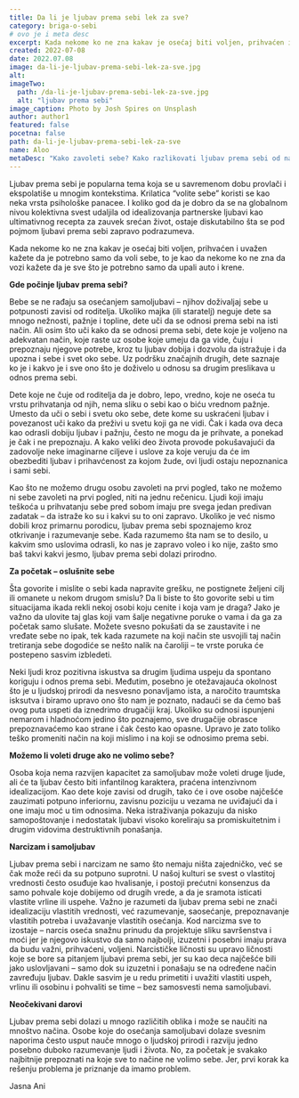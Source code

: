 ```yaml
---
title: Da li je ljubav prema sebi lek za sve?
category: briga-o-sebi
# ovo je i meta desc
excerpt: Kada nekome ko ne zna kakav je osećaj biti voljen, prihvaćen i uvažen kažete da je potrebno samo da voli sebe, to je kao da nekome ko ne zna da vozi kažete da je sve što je potrebno samo da upali auto i krene.
created: 2022-07-08
date: 2022.07.08
image: da-li-je-ljubav-prema-sebi-lek-za-sve.jpg
alt:
imageTwo:
  path: /da-li-je-ljubav-prema-sebi-lek-za-sve.jpg
  alt: "ljubav prema sebi"
image_caption: Photo by Josh Spires on Unsplash
author: author1
featured: false
pocetna: false
path: da-li-je-ljubav-prema-sebi-lek-za-sve
name: Aloo
metaDesc: "Kako zavoleti sebe? Kako razlikovati ljubav prema sebi od narcizma? Upoznajte sebe i doživite ljubav prema sebi. Neke od odgovora naći ćete u ovom tekstu."
---
```


Ljubav prema sebi je popularna tema koja se u savremenom dobu provlači i ekspolatiše u mnogim kontekstima. Krilatica “volite sebe” koristi se kao neka vrsta psihološke panacee. I koliko god da je dobro da se na globalnom nivou kolektivna svest udaljila od idealizovanja partnerske ljubavi kao  ultimativnog recepta za zauvek srećan život, ostaje diskutabilno šta se pod pojmom ljubavi prema sebi zapravo podrazumeva.

Kada nekome ko ne zna kakav je osećaj biti voljen, prihvaćen i uvažen kažete da je potrebno samo da voli sebe, to je kao da nekome ko ne zna da vozi kažete da je sve što je potrebno samo da upali auto i krene.

**Gde počinje ljubav prema sebi?**

Bebe se ne rađaju sa osećanjem samoljubavi – njihov doživaljaj sebe u potpunosti zavisi od roditelja. Ukoliko majka (ili staratelj) neguje dete sa mnogo nežnosti, pažnje i topline, dete uči da se odnosi prema sebi na isti način. Ali osim što uči kako da se odnosi prema sebi, dete koje je voljeno na adekvatan način, koje raste uz osobe koje umeju da ga vide, čuju i prepoznaju njegove potrebe, kroz tu ljubav dobija i dozvolu da istražuje i da upozna i sebe i svet oko sebe. Uz podršku značajnih drugih, dete saznaje ko je i kakvo je i sve ono što je doživelo u odnosu sa drugim preslikava u odnos prema sebi. 

Dete koje ne čuje od roditelja da je dobro, lepo, vredno, koje ne oseća tu vrstu prihvatanja od njih, nema sliku o sebi kao o biću vrednom pažnje. Umesto da uči o sebi i svetu oko sebe, dete kome su uskraćeni ljubav i povezanost uči kako da preživi u svetu koji ga ne vidi. Čak i kada ova deca kao odrasli dobiju ljubav i pažnju, često ne mogu da je prihvate, a ponekad je čak i ne prepoznaju. A kako veliki deo života provode pokušavajući da zadovolje neke imaginarne ciljeve i uslove za koje veruju da će im obezbediti ljubav i prihavćenost za kojom žude, ovi ljudi ostaju nepoznanica i sami sebi. 

Kao što ne možemo drugu osobu zavoleti na prvi pogled, tako ne možemo ni sebe zavoleti na prvi pogled, niti na jednu rečenicu. Ljudi koji imaju teškoća u prihvatanju sebe pred sobom imaju pre svega jedan predivan zadatak – da istraže ko su i kakvi su to oni zapravo. Ukoliko je već nismo dobili kroz primarnu porodicu, ljubav prema sebi spoznajemo kroz otkrivanje i razumevanje sebe. Kada razumemo šta nam se to desilo, u kakvim smo uslovima odrasli, ko nas je zapravo voleo i ko nije, zašto smo baš takvi kakvi jesmo, ljubav prema sebi dolazi prirodno.

**Za početak – oslušnite sebe**

Šta govorite i mislite o sebi kada napravite grešku, ne postignete željeni cilj ili omanete u nekom drugom smislu? Da li biste to što govorite sebi u tim situacijama ikada rekli nekoj osobi koju cenite i koja vam je draga? Jako je važno da ulovite taj glas koji vam šalje negativne poruke o vama i da ga za početak samo slušate. Možete svesno pokušati da se zaustavite i ne vređate sebe no ipak, tek kada razumete na koji način ste usvojili taj način tretiranja sebe dogodiće se nešto nalik na čaroliji – te vrste poruka će postepeno sasvim izbledeti. 

Neki ljudi kroz pozitivna iskustva sa drugim ljudima uspeju da spontano koriguju i odnos prema sebi. Međutim, posebno je otežavajauća okolnost što je u ljudskoj prirodi da nesvesno ponavljamo ista, a naročito traumtska isksutva i biramo upravo ono što nam je poznato, nadaući se da ćemo baš ovog puta uspeti da iznedrimo drugačiji kraj. Ukoliko su odnosi ispunjeni nemarom i hladnoćom jedino što poznajemo, sve drugačije obrasce prepoznavaćemo kao strane i čak često kao opasne. Upravo je zato toliko teško promeniti način na koji mislimo i na koji se odnosimo prema sebi. 

**Možemo li voleti druge ako ne volimo sebe?**

Osoba koja nema razvijen kapacitet za samoljubav može voleti druge ljude, ali će ta ljubav često biti infantilnog karaktera, praćena intenzivnom idealizacijom. Kao dete koje zavisi od drugih, tako će i ove osobe najčešće zauzimati potpuno inferiornu, zavisnu poziciju u vezama ne uviđajući da i one imaju moć u tim odnosima. Neka istraživanja pokazuju da nisko samopoštovanje i nedostatak ljubavi visoko koreliraju sa promiskuitetnim i drugim vidovima destruktivnih ponašanja.  

**Narcizam i samoljubav**

Ljubav prema sebi i narcizam ne samo što nemaju ništa zajedničko, već se čak može reći da su potpuno suprotni. U našoj kulturi se svest o vlastitoj vrednosti često osuđuje kao hvalisanje, i postoji prećutni konsenzus da samo pohvale koje dobijemo od drugih vrede, a da je sramota isticati vlastite vrline ili uspehe. Važno je razumeti da ljubav prema sebi ne znači idealizaciju vlastitih vrednosti, već razumevanje, saosećanje, prepoznavanje vlastitih potreba i uvažavanje vlastitih osećanja. Kod narcizma sve to izostaje – narcis oseća snažnu prinudu da projektuje sliku savršenstva i moći jer je njegovo iskustvo da samo najbolji, izuzetni i posebni imaju prava da budu važni, prihvaćeni, voljeni. Narcističke ličnosti su upravo ličnosti koje se bore sa pitanjem ljubavi prema sebi, jer su kao deca najčešće bili jako uslovljavani – samo dok su izuzetni i ponašaju se na određene način zavređuju ljubav. Dakle sasvim je u redu primetiti i uvažiti vlastiti uspeh, vrlinu ili osobinu i pohvaliti se time –  bez samosvesti nema samoljubavi. 

**Neočekivani darovi**

Ljubav prema sebi dolazi u mnogo različitih oblika i može se naučiti na mnoštvo načina. Osobe koje do osećanja samoljubavi dolaze svesnim naporima često usput nauče mnogo o ljudskoj prirodi i razviju jedno posebno duboko razumevanje ljudi i života. No, za početak je svakako najbitnije prepoznati na koje sve to načine ne volimo sebe. Jer, prvi korak ka rešenju problema je priznanje da imamo problem.

Jasna Ani

